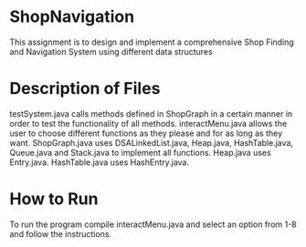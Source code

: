 # ShopNavigation
This assignment is to design and implement a comprehensive Shop Finding and Navigation System using different data structures

# Description of Files
testSystem.java calls methods defined in ShopGraph in a certain manner in order to test the functionality of all methods. 
interactMenu.java allows the user to choose different functions as they please and for as long as they want.
ShopGraph.java uses DSALinkedList.java, Heap.java, HashTable.java, Queue.java and Stack.java to implement all functions.
Heap.java uses Entry.java.
HashTable.java uses HashEntry.java.

# How to Run
To run the program compile interactMenu.java and select an option from 1-8 and follow the instructions.
